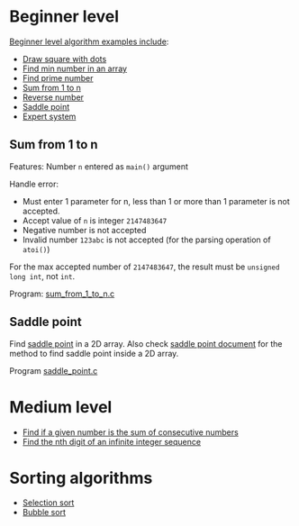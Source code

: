 # Beginner level

[Beginner level algorithm examples include](Beginner%20level.md):

* [Draw square with dots](Beginner%20level.md#draw-square-with-dots)
* [Find min number in an array](Beginner%20level.md#find-min-number-in-an-array)
* [Find prime number](Beginner%20level.md#find-prime-number)
* [Sum from 1 to n](#sum-from-1-to-n)
* [Reverse number](Beginner%20level.md#reverse-number)
* [Saddle point](saddle%point)
* [Expert system](Expert%20system)

## Sum from 1 to n

Features: Number ``n`` entered as ``main()`` argument

Handle error:

* Must enter 1 parameter for n, less than 1 or more than 1 parameter is not accepted.
* Accept value of ``n`` is integer ``2147483647``
* Negative number is not accepted
* Invalid number ``123abc`` is not accepted (for the parsing operation of ``atoi()``)

For the max accepted number of ``2147483647``, the result must be ``unsigned long int``, not ``int``.

Program: [sum_from_1_to_n.c](sum_from_1_to_n.c)

## Saddle point

Find [saddle point](https://github.com/TranPhucVinh/C/tree/master/Introduction/Data%20structure/Array#saddle-point) in a 2D array. Also check [saddle point document](https://github.com/TranPhucVinh/C/tree/master/Introduction/Data%20structure/Array#saddle-point) for the method to find saddle point inside a 2D array.

Program [saddle_point.c](saddle_point.c)

# Medium level

* [Find if a given number is the sum of consecutive numbers](https://github.com/TranPhucVinh/C/blob/master/Algorithms/Medium%20level.md#find-if-a-given-number-is-the-sum-of-consecutive-numbers)
* [Find the nth digit of an infinite integer sequence](https://github.com/TranPhucVinh/C/blob/master/Algorithms/Medium%20level.md#find-the-nth-digit-of-an-infinite-integer-sequence)

# Sorting algorithms

* [Selection sort](Sorting%20algorithms#selection-sort)
* [Bubble sort](Sorting%20algorithms#bubble-sort)
